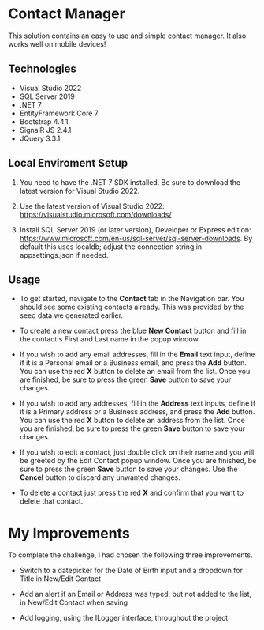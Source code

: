 # Contact Manager
This solution contains an easy to use and simple contact manager. It also works well on mobile devices!

## Technologies
- Visual Studio 2022
- SQL Server 2019
- .NET 7
- EntityFramework Core 7
- Bootstrap 4.4.1
- SignalR JS 2.4.1
- JQuery 3.3.1

## Local Enviroment Setup

1. You need to have the .NET 7 SDK installed. Be sure to download the latest version for Visual Studio 2022.

2. Use the latest version of Visual Studio 2022: https://visualstudio.microsoft.com/downloads/

3. Install SQL Server 2019 (or later version), Developer or Express edition: https://www.microsoft.com/en-us/sql-server/sql-server-downloads. By default this uses localdb; adjust the connection string in appsettings.json if needed. 


## Usage

* To get started, navigate to the **Contact** tab in the Navigation bar. You should see some existing contacts already. This was provided by the seed data we generated earlier.

* To create a new contact press the blue **New Contact** button and fill in the contact's First and Last name in the popup window.

* If you wish to add any email addresses, fill in the **Email** text input, define if it is a Personal email or a Business email, and press the **Add** button. You can use the red **X** button to delete an email from the list. Once you are finished, be sure to press the green **Save** button to save your changes.

* If you wish to add any addresses, fill in the **Address** text inputs, define if it is a Primary address or a Business address, and press the **Add** button. You can use the red **X** button to delete an address from the list. Once you are finished, be sure to press the green **Save** button to save your changes.

* If you wish to edit a contact, just double click on their name and you will be greeted by the Edit Contact popup window. Once you are finished, be sure to press the green **Save** button to save your changes. Use the **Cancel** button to discard any unwanted changes.

* To delete a contact just press the red **X** and confirm that you want to delete that contact.


# My Improvements
To complete the challenge, I had chosen the following three improvements.

* Switch to a datepicker for the Date of Birth input and a dropdown for Title in New/Edit Contact
  
* Add an alert if an Email or Address was typed, but not added to the list, in New/Edit Contact when saving
  
* Add logging, using the ILogger interface, throughout the project
